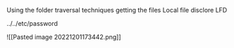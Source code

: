 
Using the folder traversal techniques getting the files Local file disclore LFD

../../etc/password

![[Pasted image 20221201173442.png]]